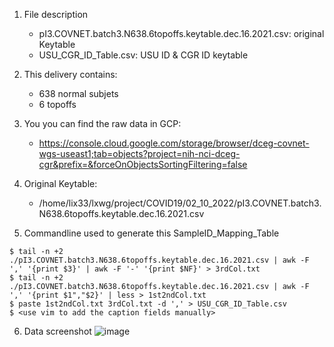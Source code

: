 1. File description
   - pI3.COVNET.batch3.N638.6topoffs.keytable.dec.16.2021.csv: original Keytable
   - USU_CGR_ID_Table.csv: USU ID & CGR ID keytable
2. This delivery contains:
   - 638 normal subjets 
   - 6 topoffs 

3. You you can find the raw data in GCP:
   - https://console.cloud.google.com/storage/browser/dceg-covnet-wgs-useast1;tab=objects?project=nih-nci-dceg-cgr&prefix=&forceOnObjectsSortingFiltering=false

4. Original Keytable:
   - /home/lix33/lxwg/project/COVID19/02_10_2022/pI3.COVNET.batch3.N638.6topoffs.keytable.dec.16.2021.csv

5. Commandline used to generate this SampleID_Mapping_Table
```
$ tail -n +2 ./pI3.COVNET.batch3.N638.6topoffs.keytable.dec.16.2021.csv | awk -F ',' '{print $3}' | awk -F '-' '{print $NF}' > 3rdCol.txt
$ tail -n +2 ./pI3.COVNET.batch3.N638.6topoffs.keytable.dec.16.2021.csv | awk -F ',' '{print $1","$2}' | less > 1st2ndCol.txt
$ paste 1st2ndCol.txt 3rdCol.txt -d ',' > USU_CGR_ID_Table.csv
$ <use vim to add the caption fields manually>
```

6. Data screenshot
![image](https://user-images.githubusercontent.com/11053933/153458093-35e802dd-28b7-4f51-8083-050cc2d7b8d4.png)
